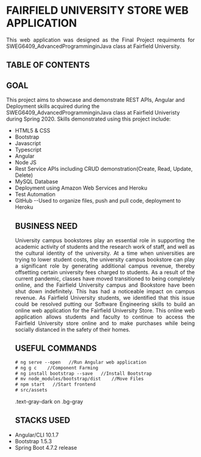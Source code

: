 # FAIRFIELD UNIVERSITY STORE WEB APPLICATION
<p align="justify">This web application was designed as the Final Project requiments for SWEG6409_AdvancedProgramminginJava class at Fairfield University.</p>

## TABLE OF CONTENTS


## GOAL
This project aims to showcase and demonstrate REST APIs, Angular and Deployment skills acquired during the SWEG6409_AdvancedProgramminginJava class at Fairfield Univeristy during Spring 2020. Skills demonstrated using this project include:

<ul style="list-style-type:disc">
<li>HTML5 & CSS</li>
<li>Bootstrap</li>
<li>Javascript</li>
<li>Typescript</li>
<li>Angular</li>
<li>Node JS</li>
<li>Rest Service APIs including CRUD demonstration(Create, Read, Update, Delete)</li>
<li>MySQL Database</li>
<li>Deployment using Amazon Web Services and Heroku</li>
<li>Test Automation</li>
<li>GitHub --Used to organize files, push and pull code, deployment to Heroku</li>

## BUSINESS NEED
<p align="justify">
University campus bookstores play an essential role in supporting the academic activity of students and the research work of staff, and well as the cultural identity of the university. At a time when universities are trying to lower student costs, the university campus bookstore can play a significant role by generating additional campus revenue, thereby offsetting certain university fees charged to students. As a result of the current pandemic, classes have moved transitioned to being completely online, and the Fairfield University campus and Bookstore have been shut down indefinitely. This has had a noticeable impact on campus revenue. As Fairfield University students, we identified that this issue could be resolved putting our Software Engineering skills to build an online web application for the Fairfield University Store. This online web application allows students and faculty to continue to access the Fairfield University store online and to make purchases while being socially distanced in the safety of their homes. 
</p>

## USEFUL COMMANDS

```diff
# ng serve --open   //Run Angular web application
# ng g c    //Component Farming
# ng install bootstrap --save   //Install Bootstrap
# mv node_modules/bootstrap/dist    //Move Files
# npm start   //Start frontend
# src/assets    
``` 

<div class="bg-gray">
  .text-gray-dark on .bg-gray
</div>


## STACKS USED
<li>Angular/CLI 10.1.7</li>
<li>Bootstrap 1.5.3</li>
<li>Spring Boot 4.7.2 release</li>






